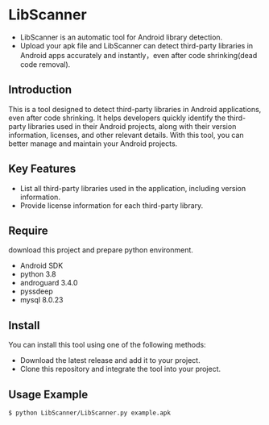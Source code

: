 # LibScanner

- LibScanner is an automatic tool for Android library detection.
- Upload your apk file and LibScanner can detect third-party libraries in Android apps accurately and instantly，even after code shrinking(dead code removal).

## Introduction
This is a tool designed to detect third-party libraries in Android applications, even after code shrinking. It helps developers quickly identify the third-party libraries used in their Android projects, along with their version information, licenses, and other relevant details. With this tool, you can better manage and maintain your Android projects.

## Key Features
- List all third-party libraries used in the application, including version information.
- Provide license information for each third-party library.

## Require
download this project and prepare python environment.
- Android SDK
- python 3.8
- androguard 3.4.0
- pyssdeep
- mysql 8.0.23

## Install
You can install this tool using one of the following methods:

- Download the latest release and add it to your project.
- Clone this repository and integrate the tool into your project.

## Usage Example
```
$ python LibScanner/LibScanner.py example.apk
```


